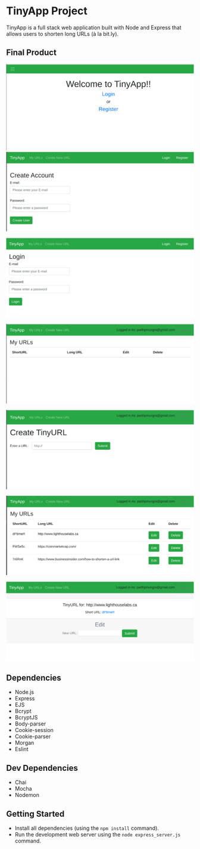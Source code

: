 # TinyApp Project

TinyApp is a full stack web application built with Node and Express that allows users to shorten long URLs (à la bit.ly).

## Final Product

!["Screenshot of Home page"](https://github.com/pmungra/tinyapp/blob/master/docs/HomePage.png)
<br>
!["Screenshot of Registration Page"](https://github.com/pmungra/tinyapp/blob/master/docs/Registration_Page.png)

!["Screenshot of Login Page"](https://github.com/pmungra/tinyapp/blob/master/docs/Login_Page.png)

!["Screenshot of Landing Page"](https://github.com/pmungra/tinyapp/blob/master/docs/Landing_Page.png)

!["Screenshot of Tiny Urlgenerator Page"](https://github.com/pmungra/tinyapp/blob/master/docs/Tiny_Urlgenerator_Page.png)

!["Screenshot of My URL Page"](https://github.com/pmungra/tinyapp/blob/master/docs/My_URL_Page.png)

!["Screenshot of Tiny Edit Page"](https://github.com/pmungra/tinyapp/blob/master/docs/Edit_Page.png)
## Dependencies

- Node.js
- Express
- EJS
- Bcrypt
- BcryptJS
- Body-parser
- Cookie-session
- Cookie-parser
- Morgan 
- Eslint

## Dev Dependencies

- Chai
- Mocha
- Nodemon

## Getting Started

- Install all dependencies (using the `npm install` command).
- Run the development web server using the `node express_server.js` command.